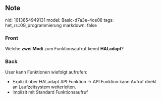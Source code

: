 ## Note
nid: 1613854949131
model: Basic-d7a3e-4ce08
tags: het_rs::09_programmierung
markdown: false

### Front
Welche <b>zwei Modi</b> zum Funktionsaufruf kennt <b>HALadapt</b>?

### Back
User kann Funktionen wiefolgt aufrufen:
<ul>
  <li>Explizit über HALadapt API Funktion → API Funktion kann
  Aufruf direkt an Laufzeitsystem weiterleiten.
  <li>Implizit mit Standard Funktionsaufruf
</ul>
